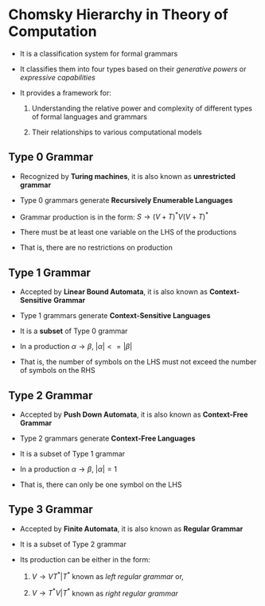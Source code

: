 # Chomsky Hierarchy in Theory of Computation

- It is a classification system for formal grammars

- It classifies them into four types based on their *generative powers* or *expressive*
*capabilities*

- It provides a framework for:

    1. Understanding the relative power and complexity of different types of formal
    languages and grammars

    2. Their relationships to various computational models

## Type 0 Grammar

- Recognized by **Turing machines**, it is also known as **unrestricted grammar**

- Type 0 grammars generate **Recursively Enumerable Languages**

- Grammar production is in the form: $S \rightarrow (V + T)^* V (V + T)^*$

- There must be at least one variable on the LHS of the productions

- That is, there are no restrictions on production

## Type 1 Grammar

- Accepted by **Linear Bound Automata**, it is also known as **Context-Sensitive**
**Grammar**

- Type 1 grammars generate **Context-Sensitive Languages**

- It is a **subset** of Type 0 grammar

- In a production $\alpha \rightarrow \beta$, $|\alpha| <= |\beta|$

- That is, the number of symbols on the LHS must not exceed the number of symbols
on the RHS

## Type 2 Grammar

- Accepted by **Push Down Automata**, it is also known as **Context-Free Grammar**

- Type 2 grammars generate **Context-Free Languages**

- It is a subset of Type 1 grammar

- In a production $\alpha \rightarrow \beta$, $|\alpha| = 1$

- That is, there can only be one symbol on the LHS

## Type 3 Grammar

- Accepted by **Finite Automata**, it is also known as **Regular Grammar**

- It is a subset of Type 2 grammar

- Its production can be either in the form:

    1. $V \rightarrow VT^* | T^*$ known as *left regular grammar* or,
  
    2. $V \rightarrow T^*V | T^*$ known as *right regular grammar*
